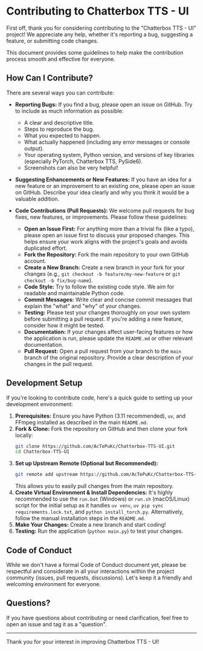 # Contributing to Chatterbox TTS - UI

First off, thank you for considering contributing to the "Chatterbox TTS - UI" project! We appreciate any help, whether it's reporting a bug, suggesting a feature, or submitting code changes.

This document provides some guidelines to help make the contribution process smooth and effective for everyone.

## How Can I Contribute?

There are several ways you can contribute:

*   **Reporting Bugs:** If you find a bug, please open an issue on GitHub. Try to include as much information as possible:
    *   A clear and descriptive title.
    *   Steps to reproduce the bug.
    *   What you expected to happen.
    *   What actually happened (including any error messages or console output).
    *   Your operating system, Python version, and versions of key libraries (especially PyTorch, Chatterbox TTS, PySide6).
    *   Screenshots can also be very helpful!

*   **Suggesting Enhancements or New Features:** If you have an idea for a new feature or an improvement to an existing one, please open an issue on GitHub. Describe your idea clearly and why you think it would be a valuable addition.

*   **Code Contributions (Pull Requests):** We welcome pull requests for bug fixes, new features, or improvements. Please follow these guidelines:
    *   **Open an Issue First:** For anything more than a trivial fix (like a typo), please open an issue first to discuss your proposed changes. This helps ensure your work aligns with the project's goals and avoids duplicated effort.
    *   **Fork the Repository:** Fork the main repository to your own GitHub account.
    *   **Create a New Branch:** Create a new branch in your fork for your changes (e.g., `git checkout -b feature/my-new-feature` or `git checkout -b fix/bug-name`).
    *   **Code Style:** Try to follow the existing code style. We aim for readable and maintainable Python code.
    *   **Commit Messages:** Write clear and concise commit messages that explain the "what" and "why" of your changes.
    *   **Testing:** Please test your changes thoroughly on your own system before submitting a pull request. If you're adding a new feature, consider how it might be tested.
    *   **Documentation:** If your changes affect user-facing features or how the application is run, please update the `README.md` or other relevant documentation.
    *   **Pull Request:** Open a pull request from your branch to the `main` branch of the original repository. Provide a clear description of your changes in the pull request.

## Development Setup

If you're looking to contribute code, here's a quick guide to setting up your development environment:

1.  **Prerequisites:** Ensure you have Python (3.11 recommended), `uv`, and FFmpeg installed as described in the main `README.md`.
2.  **Fork & Clone:** Fork the repository on GitHub and then clone your fork locally:
    ```bash
    git clone https://github.com/AcTePuKc/Chatterbox-TTS-UI.git
    cd Chatterbox-TTS-UI
    ```
3.  **Set up Upstream Remote (Optional but Recommended):**
    ```bash
    git remote add upstream https://github.com/AcTePuKc/Chatterbox-TTS-UI.git 
    ```
    This allows you to easily pull changes from the main repository.
4.  **Create Virtual Environment & Install Dependencies:**
    It's highly recommended to use the `run.bat` (Windows) or `run.sh` (macOS/Linux) script for the initial setup as it handles `uv venv`, `uv pip sync requirements.lock.txt`, and `python install_torch.py`.
    Alternatively, follow the manual installation steps in the `README.md`.
5.  **Make Your Changes:** Create a new branch and start coding!
6.  **Testing:** Run the application (`python main.py`) to test your changes.

## Code of Conduct

While we don't have a formal Code of Conduct document yet, please be respectful and considerate in all your interactions within the project community (issues, pull requests, discussions). Let's keep it a friendly and welcoming environment for everyone.

## Questions?

If you have questions about contributing or need clarification, feel free to open an issue and tag it as a "question".

---

Thank you for your interest in improving Chatterbox TTS - UI!